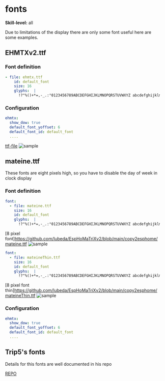 # fonts

**Skill-level:** all

Due to limitations of the display there are only some font useful here are some examples.

## EHMTXv2.ttf

### Font definition

```yaml
- file: ehmtx.ttf
    id: default_font
    size: 16
    glyphs:  |
      !?"%()+*=,-_.:°0123456789ABCDEFGHIJKLMNOPQRSTUVWXYZ abcdefghijklmnÖÄÜöäüopqrstuvwxyz€@<>/
```

### Configuration

```yaml
ehmtx:
  show_dow: true
  default_font_yoffset: 6
  default_font_id: default_font
  ....
```

[ttf-file](https://github.com/lubeda/EspHoMaTriXv2/blob/main/copy2esphome/EHMTXv2.ttf)
![sample](https://github.com/lubeda/EspHoMaTriXv2/blob/main/wiki/ehmtxfont.png?raw=true)

## mateine.ttf

These fonts are eight pixels high, so you have to disable the day of week in clock display

### Font definition

```yaml
font:
  - file: mateine.ttf
    size: 16
    id: default_font
    glyphs:  |
      !?"%()+*=,-_.:°0123456789ABCDEFGHIJKLMNOPQRSTUVWXYZ abcdefghijklmnÖÄÜöäüopqrstuvwxyz@<>ß§€/
```

[8 pixel font]https://github.com/lubeda/EspHoMaTriXv2/blob/main/copy2esphome/mateine.ttf
![sample](https://github.com/lubeda/EspHoMaTriXv2/blob/main/wiki/mateinefont.png?raw=true)

```yaml
font:
  - file: mateineThin.ttf
    size: 16
    id: default_font
    glyphs:  |
      !?"%()+*=,-_.:°0123456789ABCDEFGHIJKLMNOPQRSTUVWXYZ abcdefghijklmnÖÄÜöäüopqrstuvwxyz@<>ß§€/
```

[8 pixel font thin]https://github.com/lubeda/EspHoMaTriXv2/blob/main/copy2esphome/mateineThin.ttf
![sample](https://github.com/lubeda/EspHoMaTriXv2/blob/main/wiki/mateinethinfont.png?raw=true)

### Configuration

```yaml
ehmtx:
  show_dow: true
  default_font_yoffset: 6
  default_font_id: default_font
  ....
```

## Trip5's fonts

Details for this fonts are well documented in his repo

[REPO](https://github.com/trip5/Matrix-Fonts)
